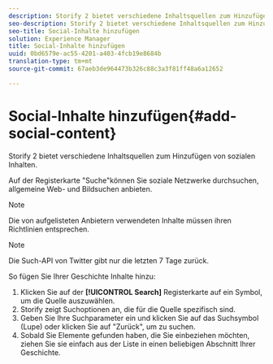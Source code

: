 ```yaml
---
description: Storify 2 bietet verschiedene Inhaltsquellen zum Hinzufügen von sozialen Inhalten.
seo-description: Storify 2 bietet verschiedene Inhaltsquellen zum Hinzufügen von sozialen Inhalten.
seo-title: Social-Inhalte hinzufügen
solution: Experience Manager
title: Social-Inhalte hinzufügen
uuid: 0bd6579e-ac55-4201-a403-4fcb19e8684b
translation-type: tm+mt
source-git-commit: 67aeb3de964473b326c88c3a3f81ff48a6a12652

---
```



# Social-Inhalte hinzufügen{#add-social-content}

Storify 2 bietet verschiedene Inhaltsquellen zum Hinzufügen von sozialen Inhalten.

Auf der Registerkarte "Suche"können Sie soziale Netzwerke durchsuchen, allgemeine Web- und Bildsuchen anbieten.

>[!NOTE]
>
>Die von aufgelisteten Anbietern verwendeten Inhalte müssen ihren Richtlinien entsprechen.

>[!NOTE]
>
>Die Such-API von Twitter gibt nur die letzten 7 Tage zurück.

So fügen Sie Ihrer Geschichte Inhalte hinzu:

1. Klicken Sie auf der **[!UICONTROL Search]** Registerkarte auf ein Symbol, um die Quelle auszuwählen.
1. Storify zeigt Suchoptionen an, die für die Quelle spezifisch sind.
1. Geben Sie Ihre Suchparameter ein und klicken Sie auf das Suchsymbol (Lupe) oder klicken Sie auf "Zurück", um zu suchen.
1. Sobald Sie Elemente gefunden haben, die Sie einbeziehen möchten, ziehen Sie sie einfach aus der Liste in einen beliebigen Abschnitt Ihrer Geschichte.
